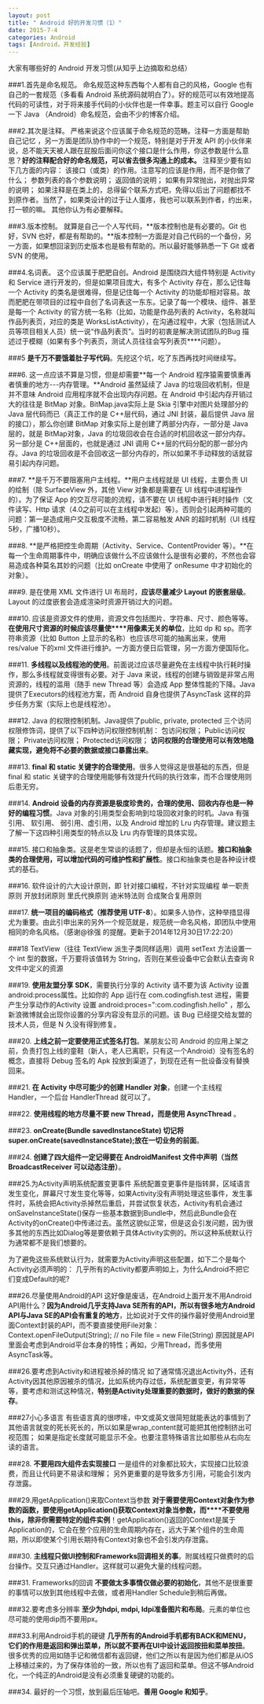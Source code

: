 ```yaml
---
layout: post
title: " Android 好的开发习惯（1）"
date: 2015-7-4
categories: Android
tags: [Android，开发经验]
---
```


大家有哪些好的 Android 开发习惯(从知乎上边摘取和总结）

<!-- more -->

###1.首先是命名规范。
命名规范这种东西每个人都有自己的风格，Google 也有自己的一套规范（多看看 Android 系统源码就明白了）。好的规范可以有效地提高代码的可读性，对于将来接手代码的小伙伴也是一件幸事。题主可以自行 Google 一下 Java （Android）命名规范，会由不少的博客介绍。

###2.其次是注释。
严格来说这个应该属于命名规范的范畴。注释一方面是帮助自己记忆 ，另一方面是团队协作中的一个规范，特别是对于开发 API 的小伙伴来说，总不能天天被人跟在屁股后面问你这个接口是什么作用，你这参数是什么意思？**好的注释配合好的命名规范，可以省去很多沟通上的成本。** 注释至少要有如下几方面的内容：
该接口（或类）的作用。注意写的应该是作用，而不是你做了什么；
参数列表的各个参数说明；
返回值的说明；
如果有异常抛出，对抛出异常的说明；
如果注释是在类上的，总得留个联系方式吧，免得以后出了问题都找不到原作者。当然了，如果类设计的过于让人蛋疼，我也可以联系到作者，约出来，打一顿的嘛。
其他你认为有必要解释。

###3.版本控制。
就算是自己一个人写代码，**版本控制也是有必要的。Git 也好，SVN 也好，都是有帮助的。**版本控制一方面是对自己代码的一个备份，另一方面，如果想回滚到历史版本也是极有帮助的。所以最好能够熟悉一下 Git 或者 SVN 的使用。

###4.名词表。
这个应该属于肥肥自创。Android 是围绕四大组件特别是 Activity 和 Service 进行开发的，但是如果项目庞大，有多个 Activity 存在，那么记住每一个 Activity 的类名是很难得，但是记住每一个 Activity 的功能却相对容易。故而肥肥在带项目的过程中自创了名词表这一东东。记录了每一个模块、组件、甚至是每一个 Activity 的官方统一名称（比如，功能是作品列表的 Activity，名称就叫作品列表页，对应的类是 WorksListActivity），在沟通过程中，大家（包括测试人员等项目相关人员）统一说“作品列表页”。当时的初衷是解决测试团队的Bug 描述过于模糊（如果有多个列表页，测试人员往往会写列表页****问题）。


###5
**是千万不要饿着肚子写代码**。先挖这个坑，吃了东西再找时间继续写。

###6.
这一点应该不算是习惯，但是却需要**每一个 Android 程序猿需要慎重再者慎重的地方---内存管理。**Android 虽然延续了 Java 的垃圾回收机制，但是并不意味 Android 应用程序就不会出现内存问题。在 Android 中引起内存开销过大的往往是 BitMap 对象。BitMap.java实际上是 Skia 引擎中对图片处理部分的 Java 层代码而已（真正工作的是 C++层代码，通过 JNI 封装，最后提供 Java 层的接口），那么你创建 BitMap 对象实际上是创建了两部分内存，一部分是 Java 层的，就是 BitMap对象，Java 的垃圾回收会在合适的时机回收这一部分内存。另一部分是 C++层面的，也就是通过 JNI 调用 C++层的代码分配的那一部分内存。Java 的垃圾回收是不会回收这一部分内存的，所以如果不手动释放的话就容易引起内存问题。

###7.
**是千万不要阻塞用户主线程。**用户主线程就是 UI 线程，主要负责 UI 的绘制（除 SurfaceView 外，其他 View 对象都是需要在 UI 线程中进程操作的）。为了保证 App 的交互尽可能的流程，请不要在 UI 线程中进行耗时操作（文件读写、Http 请求（4.0之前可以在主线程中发起）等）。否则会引起两种可能的问题：第一是造成用户交互极度不流畅，第二容易触发 ANR 的超时机制（UI 线程5秒，广播10秒）。

###8.
**是严格把控生命周期（Activity、Service、ContentProvider 等）。**在每一个生命周期事件中，明确应该做什么不应该做什么是很有必要的，不然也会容易造成各种莫名其妙的问题（比如 onCreate 中使用了 onResume 中才初始化的对象）。

###9.
是在使用 XML 文件进行 UI 布局时，**应该尽量减少 Layout 的嵌套层级**。Layout 的过度嵌套会造成渲染时资源开销过大的问题。


###10.
应该是资源文件的使用，资源文件包括图片、字符串、尺寸、颜色等等。**在使用尺寸资源的时候应该尽量使****用像素无关的单位**，比如 dp 和 sp。而字符串资源（比如 Button 上显示的名称）也应该尽可能的抽离出来，使用 res/value 下的xml 文件进行维护。一方面方便日后管理，另一方面方便国际化。


###11.
**多线程以及线程池的使用**。前面说过应该尽量避免在主线程中执行耗时操作，那么多线程就变得很有必要。对于 Java 来说，线程的创建与销毁是非常占用资源的，线程的滥用（随手 new Thread 等）会造成 App 整体性能的下降。Java 提供了Executors的线程池方案，而 Android 自身也提供了AsyncTask 这样的异步任务方案（实际上也是线程池）。


###12.
Java 的权限控制机制。Java提供了public, private, protected 三个访问权限修饰词，提供了以下四种访问权限控制机制：
包访问权限；
Public访问权限；
Private访问权限；
Protected访问权限；
**访问权限的合理使用可以有效地隐藏实现，避免将不必要的数据或接口暴露出来**。


###13.
 **final 和 static 关键字的合理使用**。很多人觉得这是很基础的东西，但是 final 和 static 关键字的合理使用能够有效提升代码的执行效率，而不合理使用则后患无穷。


###14.
 **Android 设备的内存资源是极度珍贵的，合理的使用、回收内存也是一种好的编程习惯**。Java 对象的引用类型会影响到垃圾回收对象的时机。Java 有强引用、 软引用、 弱引用、虚引用，以及 Android 增加的 Lru 内存管理。建议题主了解一下这四种引用类型的特点以及 Lru 内存管理的具体实现。


###15.
 接口和抽象类。这是老生常谈的话题了，但却是永恒的话题。**接口和抽象类的合理使用，可以增加代码的可维护性和扩展性**。接口和抽象类也是各种设计模式的基石。


###16.
 软件设计的六大设计原则，即
针对接口编程，不针对实现编程
单一职责原则
开放封闭原则
里氏代换原则
迪米特法则
合成聚合复用原则

###17.
**统一项目的编码格式（推荐使用 UTF-8**）。如果多人协作，这种举措显得尤为重要。由此引申出来的另外一个规范就是，规范统一命名风格，即团队中使用相同的命名风格。（感谢@徐强 的提醒。更新于2014年12月30日17:22:20）


###18
 TextView（往往 TextView 派生子类同样适用）调用 setText 方法设置一个 int 型的数据，千万要将该值转为 String，否则在某些设备中它会默认去查询 R 文件中定义的资源

###19.
 **使用友盟分享 SDK**，需要执行分享的 Activity 请不要为该 Activity 设置android:process属性。比如你的 App 运行在 com.codingfish.test 进程，需要产生分享动作的Activity 设置 android:proces=":com.codingfish.hello" ，那么新浪微博就会出现你设置的分享内容没有显示的问题。该 Bug 已经提交给友盟的技术人员，但是 N 久没有得到修复。

###20.
 **上线之前一定要使用正式签名打包**。某朋友公司 Android 的应用上架之前，负责打包上线的童鞋（新人，老人已离职，只有这一个Android）没有签名的概念，直接将 Debug 签名的 Apk 投放到渠道了，到现在还有一批设备没有替换回来。

###21.
 **在 Activity 中尽可能少的创建 Handler 对象**，创建一个主线程 Handler，一个后台 HandlerThread 就可以了。

###22.
 **使用线程的地方尽量不要 new Thread，而是使用 AsyncThread** 。

###23.
 **onCreate(Bundle savedInstanceState) 切记将super.onCreate(savedInstanceState);放在一切业务的前面**。


###24.
**创建了四大组件一定记得要在 AndroidManifest 文件中声明（当然 BroadcastReceiver 可以动态注册）**。


###25.为Activity声明系统配置变更事件 
系统配置变更事件是指转屏，区域语言发生变化，屏幕尺寸发生变化等等，如果Activity没有声明处理这些事件，发生事件时，系统会把Activity杀掉然后重启，并尝试恢复状态，Activity有机会通过onSaveInstanceState()保存一些基本数据到Bundle中，然后此Bundle会在Activity的onCreate()中传递过去。虽然这貌似正常，但是这会引发问题，因为很多其他的东西比如Dialog等是要依赖于具体Activity实例的。所以这种系统默认行为通常都不是我们想要的。

为了避免这些系统默认行为，就需要为Activity声明这些配置，如下二个是每个Activity必须声明的：
<activity android:configChanges="orientation|keyboardHidden">
几乎所有的Activity都要声明如上，为什么Android不把它们变成Default的呢?


###26.尽量使用Android的API
这好像是废话，在Android上面开发不用Android API用什么？**因为Android几乎支持Java SE所有的API，所以有很多地方Android API与Java SE的API会有重复的地方**，比如说对于文件的操作最好使用Android里面Context封装的API，而不要直接使用File对象：
Context.openFileOutput(String); // no File file = new File(String)
原因就是API里面会考虑到Android平台本身的特性；再如，少用Thread，而多使用AsyncTask等。


###26.要考虑到Activity和进程被杀掉的情况
 如了通常情况退出Activity外，还有Activity因其他原因被杀的情况，比如系统内存过低，系统配置变更，有异常等等，要考虑和测试这种情况，**特别是Activity处理重要的数据时，做好的数据的保存**。

###27小心多语言
 有些语言真的很啰嗦，中文或英文很简短就能表达的事情到了其他语言就变的死长死长的，所以如果是wrap_content就可能把其他控制挤出可视范围； 如果是指定长度就可能显示不全。也要注意特殊语言比如那些从右向左读的语言。

###28.
**不要用四大组件去实现接口** 一是组件的对象都比较大，实现接口比较浪费，而且让代码更不易读和理解； 另外更重要的是导致多方引用，可能会引发内存泄露。

###29.用getApplication()来取Context当参数
 **对于需要使用Context对象作为参数的函数，要使用getApplication()获取Context对象当参数，而****不要使用this，除非你需要特定的组件实例**！getApplication()返回的Context是属于Application的，它会在整个应用的生命周期内存在，远大于某个组件的生命周期，所以即使某个引用长期持有Context对象也不会引发内存泄露。


###30.
**主线程只做UI控制和Frameworks回调相关的事**。附属线程只做费时的后台操作。交互只通过Handler。这样就可以避免大量的线程问题。


###31. Frameworks的回调
**不要做太多事情仅做必要的初始化**，其他不是很重要的事情可以放到其他线程中去做，或者用Handler Schedule到稍后再做。


###32.要考虑多分辨率
 **至少为hdpi, mdpi, ldpi准备图片和布局**。元素的单位也尽可能的使用dip而不要用px。

###33.利用Android手机的硬键
 **几乎所有的Android手机都有BACK和MENU，它们的作用是返回和弹出菜单，所以就不要再在UI中设计返回按扭和菜单按扭**。很多优秀的应用如随手记和微信都有返回键，他们之所以有是因为他们都是从iOS上移植过来的，为了保存体验的一致，所以也有了返回和菜单。但这不够Android化，一个纯正的Android是没有必须重复硬键的功能的。


###34.
 最好的一个习惯，放到最后压轴吧。**善用 Google 和知乎**。